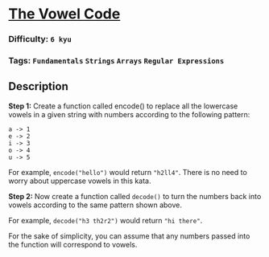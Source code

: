 # [The Vowel Code](https://www.codewars.com/kata/53697be005f803751e0015aa)

### Difficulty: `6 kyu`

### Tags: `Fundamentals` `Strings` `Arrays` `Regular Expressions`

## Description

**Step 1:** Create a function called encode() to replace all the lowercase vowels in a given string with numbers according to the following pattern:

```
a -> 1
e -> 2
i -> 3
o -> 4
u -> 5
```

For example, `encode("hello")` would return `"h2ll4"`. There is no need to worry about uppercase vowels in this kata.

**Step 2:** Now create a function called `decode()` to turn the numbers back into vowels according to the same pattern shown above.

For example, `decode("h3 th2r2")` would return `"hi there"`.

For the sake of simplicity, you can assume that any numbers passed into the function will correspond to vowels.

